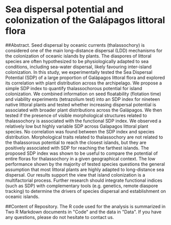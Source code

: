 # Sea dispersal potential and colonization of the Galápagos littoral flora

##Abstract. Seed dispersal by oceanic currents (thalassochory) is considered one of the main long-distance dispersal (LDD) mechanisms for the colonization of oceanic islands by plants. The diaspores of littoral species are often hypothesized to be physiologically adapted to sea conditions, including sea-water  dispersal,  likely favouring inter-island colonization. In this study, we experimentally tested the Sea Dispersal Potential (SDP) of a large proportion of Galápagos littoral flora and explored its correlation with plant distribution across the archipelago. We propose a simple SDP index to quantify thalassochorous potential for island colonization. We combined information on seed floatability (flotation time) and viability experiments (tetrazolium test) into an  SDP index for nineteen native littoral plants and tested whether increasing dispersal potential is associated with broader plant distributions across the Galápagos. We then tested if the presence of visible morphological structures related to thalassochory is associated with the functional SDP index. We observed a relatively low but highly variable SDP across Galapagos littoral plant species. No correlation was found between the SDP index and species distribution. Morphological traits related to thalassochory are not related to the thalassorous potential to reach the closest islands, but they are positively associated with SDP for reaching the farthest islands. The proposed SDP index was shown to be useful to compare the potential of entire floras for thalassochory in a given geographical context. The low performance shown by the majority of tested species questions the general assumption that most littoral plants are highly adapted to long-distance sea dispersal. Our results support the view that island colonization is a multifactorial process. Further research should integrate functional indices (such as SDP) with complementary tools (e.g. genetics, remote diaspore tracking) to determine the drivers of species dispersal and establishment on oceanic islands.

##Content of Repository. The R code used for the analysis is summarized in Two R Markdown documents in "Code" and the data in "Data". If you have any questions, please do not hesitate to contact us.

